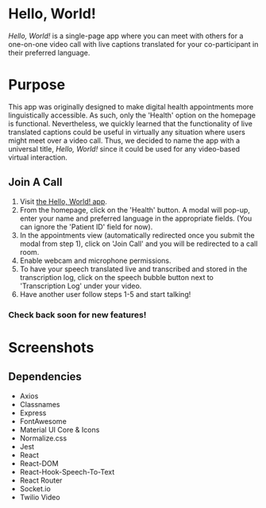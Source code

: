 # Hello, World!

_Hello, World!_ is a single-page app where you can meet with others for a one-on-one video call with live captions translated for your co-participant in their preferred language.

# Purpose

This app was originally designed to make digital health appointments more linguistically accessible. As such, only the 'Health' option on the homepage is functional. Nevertheless, we quickly learned that the functionality of live translated captions could be useful in virtually any situation where users might meet over a video call. Thus, we decided to name the app with a universal title, _Hello, World!_ since it could be used for any video-based virtual interaction.


##  Join A Call
1. Visit [the Hello, World! app](https://6217d70a7b34ae00b47f490c--gracious-fermat-d56c12.netlify.app/).
2. From the homepage, click on the 'Health' button. A modal will pop-up, enter your name and preferred language in the appropriate fields. (You can ignore the 'Patient ID' field for now).
3. In the appointments view (automatically redirected once you submit the modal from step 1), click on 'Join Call' and you will be redirected to a call room.
4. Enable webcam and microphone permissions.
5. To have your speech translated live and transcribed and stored in the transcription log, click on the speech bubble button next to 'Transcription Log' under your video. 
6. Have another user follow steps 1-5 and start talking!

### Check back soon for new features!

# Screenshots


## Dependencies

- Axios
- Classnames
- Express
- FontAwesome
- Material UI Core & Icons
- Normalize.css
- Jest
- React
- React-DOM
- React-Hook-Speech-To-Text
- React Router
- Socket.io
- Twilio Video